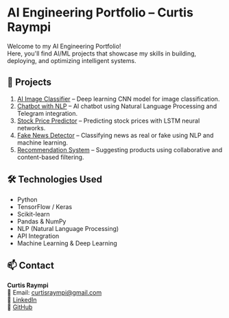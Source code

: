 # AI Engineering Portfolio – Curtis Raympi

Welcome to my AI Engineering Portfolio!  
Here, you'll find AI/ML projects that showcase my skills in building, deploying, and optimizing intelligent systems.

## 🚀 Projects

1. [AI Image Classifier](./project-1-ai-image-classifier) – Deep learning CNN model for image classification.
2. [Chatbot with NLP](./project-2-chatbot-nlp) – AI chatbot using Natural Language Processing and Telegram integration.
3. [Stock Price Predictor](./project-3-stock-price-predictor) – Predicting stock prices with LSTM neural networks.
4. [Fake News Detector](./project-4-fake-news-detector) – Classifying news as real or fake using NLP and machine learning.
5. [Recommendation System](./project-5-recommendation-system) – Suggesting products using collaborative and content-based filtering.

## 🛠️ Technologies Used
- Python
- TensorFlow / Keras
- Scikit-learn
- Pandas & NumPy
- NLP (Natural Language Processing)
- API Integration
- Machine Learning & Deep Learning

## 📫 Contact
**Curtis Raympi**  
📧 Email: curtisraympi@gmail.com  
🔗 [LinkedIn](https://www.linkedin.com/in/curtis-raympi-3047b2377)  
🔗 [GitHub](https://github.com/CurtisRaympi)
